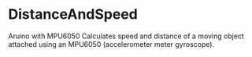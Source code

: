 # DistanceAndSpeed
Aruino with MPU6050
Calculates speed and distance of a moving object attached using an MPU6050 (accelerometer meter gyroscope).
